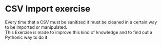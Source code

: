 # CSV Import exercise

Every time that a CSV must be sanitized it must be cleaned in a certain way to be imported or manipulated. \
This Exercise is made to improve this kind of knowledge and to find out a Pythonic way to do it
